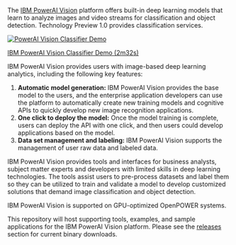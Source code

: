 The [IBM PowerAI Vision](https://developer.ibm.com/linuxonpower/deep-learning-powerai/technology-previews/powerai-vision/) platform offers built-in deep learning models that learn to analyze images and video streams for classification and object detection. Technology Preview 1.0 provides classification services.

[![PowerAI Vision Classifier Demo](https://img.youtube.com/vi/qHZRnswzqUI/0.jpg)](https://www.youtube.com/watch?v=qHZRnswzqUI)

[IBM PowerAI Vision Classifier Demo (2m32s)](https://www.youtube.com/watch?v=qHZRnswzqUI)

IBM PowerAI Vision provides users with image-based deep learning analytics, including the following key features:
1. **Automatic model generation:** IBM PowerAI Vision provides the base model to the users, and the enterprise application developers can use the platform to automatically create new training models and cognitive APIs to quickly develop new image recognition applications.
2. **One click to deploy the model:** Once the model training is complete, users can deploy the API with one click, and then users could develop applications based on the model.
3. **Data set management and labeling:** IBM PowerAI Vision supports the management of user raw data and labeled data.

IBM PowerAI Vision provides tools and interfaces for business analysts, subject matter experts and developers with limited skills in deep learning technologies. The tools assist users to pre-process datasets and label them so they can be utilized to train and validate a model to develop customized solutions that demand image classification and object detection.

IBM PowerAI Vision is supported on GPU-optimized OpenPOWER systems.

This repository will host supporting tools, examples, and sample applications for the IBM PowerAI Vision platform. Please see the [releases](https://github.com/ibm-powerai/vision/releases) section for current binary downloads.
